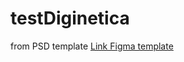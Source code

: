 # testDiginetica
 from PSD template
<a href="https://www.figma.com/file/OlFzLxCyCFXJiPWNKBIk4g/%D0%A2%D0%B5%D1%81%D1%82%D0%BE%D0%B2%D0%BE%D0%B5-is?node-id=0%3A1" target="_blank">Link  Figma template </a>
